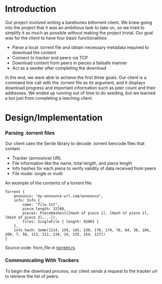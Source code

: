 # Introduction

Our project involved writing a barebones bittorrent client. We knew going into the project that it was an ambitious task to take on, so we tried to simplify it as much as possible without making the project trivial. Our goal was for the client to have four basic functionalities:

- Parse a local .torrent file and obtain necessary metadata required to download the content
- Connect to tracker and peers via TCP
- Download content from peers in pieces a failsafe manner
- Act as a seeder after completing the download

In the end, we were able to achieve the first three goals. Our client is a command line call with the .torrent file as its argument, and it displays download progress and important information such as peer count and their addresses. We ended up running out of time to do seeding, but we learned a ton just from completing a leeching client.

# Design/Implementation

### Parsing .torrent files

Our client uses the Serde library to decode .torrent bencode files that contain

- Tracker (announce) URL
- File information like the name, total length, and piece length
- Info hashes for each piece to verify validity of data received from peers
- File mode: single or multi

An example of the contents of a torrent file:

```
Torrent {
    announce: "my-announce-url.com/announce",
    info: Info {
        name: "file.txt",
        piece_length: 32768,
        pieces: PieceHashes([[Hash of piece 1], [Hash of piece 2], [Hash of piece 3],...]),
        files: SingleFile { length: 92063 }
    },
    info_hash: Some([214, 159, 145, 230, 178, 174, 76, 84, 36, 104, 209, 7, 58, 113, 212, 234, 19, 135, 154, 127])
}
```

Source code: from_file in [torrent.rs](./src/torrent.rs)

### Communicating With Trackers

To begin the download process, our client sends a request to the tracker url to retrieve the list of peers.
